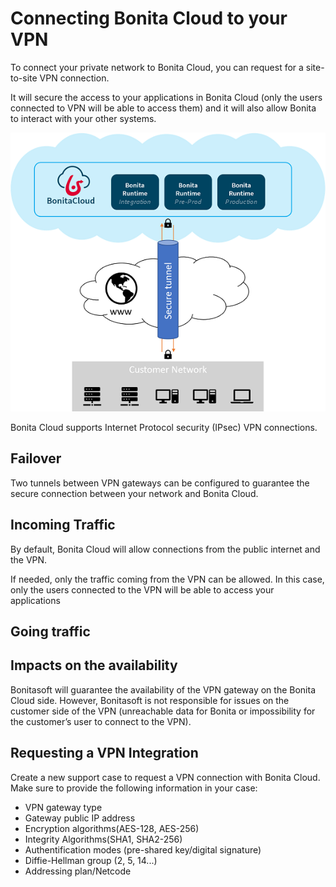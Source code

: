 # Connecting Bonita Cloud to your VPN

To connect your private network to Bonita Cloud, you can request for a site-to-site VPN connection.

It will secure the access to your applications in Bonita Cloud (only the users connected to VPN will be able to access them) and it will also allow Bonita to interact with your other systems.

<!-- <div style="text-align:center">
    <img src="cloud/images/master/DiagVPN.png" height="70%" width="70%"> 
</div> -->
![VPNCloud](images/DiagVPN.png)

Bonita Cloud supports Internet Protocol security (IPsec) VPN connections.

## Failover
Two tunnels between VPN gateways can be configured to guarantee the secure connection between your network and Bonita Cloud.

## Incoming Traffic
By default, Bonita Cloud will allow connections from the public internet and the VPN. 

If needed, only the traffic coming from the VPN can be allowed. In this case, only the users connected to the VPN will be able to access your applications

## Going traffic

## Impacts on the availability
Bonitasoft will guarantee the availability of the VPN gateway on the Bonita Cloud side. However, Bonitasoft is not responsible for issues on the customer side of the VPN (unreachable data for Bonita or impossibility for the customer’s user to connect to the VPN).

## Requesting a VPN Integration
Create a new support case to request a VPN connection with Bonita Cloud. Make sure to provide the following information in your case:
* VPN gateway type
* Gateway public IP address
* Encryption algorithms(AES-128, AES-256)
* Integrity Algorithms(SHA1, SHA2-256)
* Authentification modes (pre-shared key/digital signature)
* Diffie-Hellman group (2, 5, 14...)
* Addressing plan/Netcode

